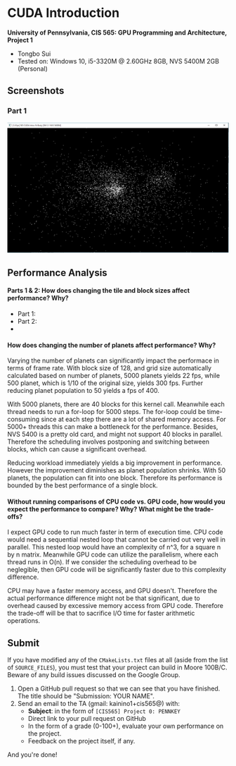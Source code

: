 CUDA Introduction
=================

**University of Pennsylvania, CIS 565: GPU Programming and Architecture, Project 1**

* Tongbo Sui
* Tested on: Windows 10, i5-3320M @ 2.60GHz 8GB, NVS 5400M 2GB (Personal)

## Screenshots

### Part 1
![](images/part-1.png)

## Performance Analysis
#### Parts 1 & 2: How does changing the tile and block sizes affect performance? Why?
* Part 1:
* Part 2:
* 
#### How does changing the number of planets affect performance? Why?
Varying the number of planets can significantly impact the performace in terms of frame rate. With block size of 128, and grid size automatically calculated based on number of planets, 5000 planets yields 22 fps, while 500 planet, which is 1/10 of the original size, yields 300 fps. Further reducing planet population to 50 yields a fps of 400.

With 5000 planets, there are 40 blocks for this kernel call. Meanwhile each thread needs to run a for-loop for 5000 steps. The for-loop could be time-consuming since at each step there are a lot of shared memory access. For 5000+ threads this can make a bottleneck for the performance. Besides, NVS 5400 is a pretty old card, and might not support 40 blocks in parallel. Therefore the scheduling involves postponing and switching between blocks, which can cause a significant overhead.

Reducing workload immediately yields a big improvement in performance. However the improvement diminishes as planet population shrinks. With 50 planets, the population can fit into one block. Therefore its performance is bounded by the best performance of a single block.

#### Without running comparisons of CPU code vs. GPU code, how would you expect the performance to compare? Why? What might be the trade-offs?
I expect GPU code to run much faster in term of execution time. CPU code would need a sequential nested loop that cannot be carried out very well in parallel. This nested loop would have an complexity of n^3, for a square n by n matrix. Meanwhile GPU code can utilize the parallelism, where each thread runs in O(n). If we consider the scheduling overhead to be neglegible, then GPU code will be significantly faster due to this complexity difference.

CPU may have a faster memory access, and GPU doesn't. Therefore the actual performance difference might not be that significant, due to overhead caused by excessive memory access from GPU code. Therefore the trade-off will be that to sacrifice I/O time for faster arithmetic operations.


## Submit

If you have modified any of the `CMakeLists.txt` files at all (aside from the
list of `SOURCE_FILES`), you must test that your project can build in Moore
100B/C. Beware of any build issues discussed on the Google Group.

1. Open a GitHub pull request so that we can see that you have finished.
   The title should be "Submission: YOUR NAME".
2. Send an email to the TA (gmail: kainino1+cis565@) with:
   * **Subject**: in the form of `[CIS565] Project 0: PENNKEY`
   * Direct link to your pull request on GitHub
   * In the form of a grade (0-100+), evaluate your own performance on the
     project.
   * Feedback on the project itself, if any.

And you're done!
